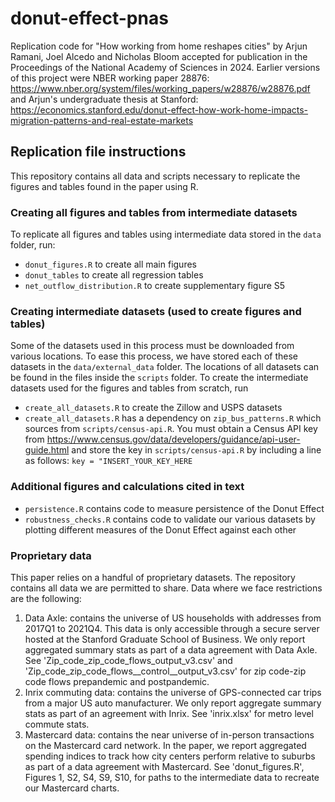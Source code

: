# donut-effect-pnas
Replication code for "How working from home reshapes cities" by Arjun Ramani, Joel Alcedo and Nicholas Bloom accepted for publication in the Proceedings of the National Academy of Sciences in 2024. Earlier versions of this project were NBER working paper 28876: https://www.nber.org/system/files/working_papers/w28876/w28876.pdf and Arjun's undergraduate thesis at Stanford: https://economics.stanford.edu/donut-effect-how-work-home-impacts-migration-patterns-and-real-estate-markets

## Replication file instructions
This repository contains all data and scripts necessary to replicate the figures and tables found in the paper using R.

### Creating all figures and tables from intermediate datasets

To replicate all figures and tables using intermediate data stored in the `data` folder, run:
  - `donut_figures.R` to create all main figures
  - `donut_tables` to create all regression tables
  - `net_outflow_distribution.R` to create supplementary figure S5

### Creating intermediate datasets (used to create figures and tables)

Some of the datasets used in this process must be downloaded from various locations. To ease this process, we have stored each of these datasets in the `data/external_data` folder. The locations of all datasets can be found in the files inside the `scripts` folder. To create the intermediate datasets used for the figures and tables from scratch, run
- `create_all_datasets.R` to create the Zillow and USPS datasets
- `create_all_datasets.R` has a dependency on `zip_bus_patterns.R` which sources from `scripts/census-api.R`. You must obtain a Census API key from https://www.census.gov/data/developers/guidance/api-user-guide.html and store the key in `scripts/census-api.R` by including a line as follows: `key = "INSERT_YOUR_KEY_HERE`

### Additional figures and calculations cited in text
- `persistence.R` contains code to measure persistence of the Donut Effect
- `robustness_checks.R` contains code to validate our various datasets by plotting different measures of the Donut Effect against each other

### Proprietary data
This paper relies on a handful of proprietary datasets. The repository contains all data we are permitted to share. Data where we face restrictions are the following:
1) Data Axle: contains the universe of US households with addresses from 2017Q1 to 2021Q4. This data is only accessible through a secure server hosted at the Stanford Graduate School of Business. We only report aggregated summary stats as part of a data agreement with Data Axle. See 'Zip_code_zip_code_flows_output_v3.csv' and 'Zip_code_zip_code_flows__control__output_v3.csv' for zip code-zip code flows prepandemic and postpandemic.
2) Inrix commuting data: contains the universe of GPS-connected car trips from a major US auto manufacturer. We only report aggregate summary stats as part of an agreement with Inrix. See 'inrix.xlsx' for metro level commute stats.
3) Mastercard data: contains the near universe of in-person transactions on the Mastercard card network. In the paper, we report aggregated spending indices to track how city centers perform relative to suburbs as part of a data agreement with Mastercard. See 'donut_figures.R', Figures 1, S2, S4, S9, S10, for paths to the intermediate data to recreate our Mastercard charts.


